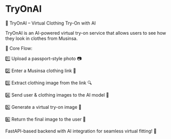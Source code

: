 # TryOnAI

🚀 TryOnAI – Virtual Clothing Try-On with AI

TryOnAI is an AI-powered virtual try-on service that allows users to see how they look in clothes from Musinsa.

🔹 Core Flow:

1️⃣ Upload a passport-style photo 📷

2️⃣ Enter a Musinsa clothing link 👕

3️⃣ Extract clothing image from the link 🔍

4️⃣ Send user & clothing images to the AI model 🤖

5️⃣ Generate a virtual try-on image 🎨

6️⃣ Return the final image to the user 🌟

FastAPI-based backend with AI integration for seamless virtual fitting! 🚀
